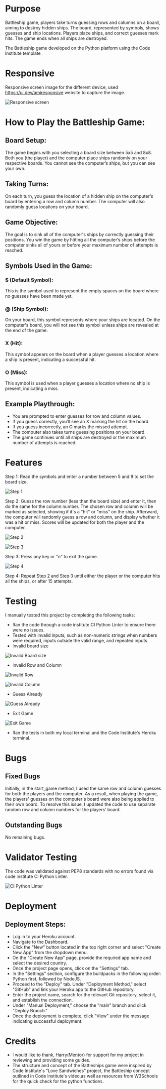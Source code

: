 # Purpose
  Battleship game, players take turns guessing rows and columns on a board, aiming to destroy hidden ships. The board, represented by symbols, shows guesses and ship locations. Players place ships, and correct guesses mark hits. The game ends when all ships are destroyed.

  The Battleship game developed on the Python platform using the Code Institute template

# Responsive 
Responsive screen image for the different device, used https://ui.dev/amiresponsive website to capture the image. 

![Responsive screen](assets/images/responsive_read.png)

# How to Play the Battleship Game:
## Board Setup:
The game begins with you selecting a board size between 5x5 and 8x8.
Both you (the player) and the computer place ships randomly on your respective boards. You cannot see the computer’s ships, but you can see your own.
## Taking Turns:
On each turn, you guess the location of a hidden ship on the computer's board by entering a row and column number.
The computer will also randomly guess locations on your board.
## Game Objective:
The goal is to sink all of the computer's ships by correctly guessing their positions.
You win the game by hitting all the computer’s ships before the computer sinks all of yours or before your maximum number of attempts is reached.
## Symbols Used in the Game:
### $ (Default Symbol):
This is the symbol used to represent the empty spaces on the board where no guesses have been made yet.
### @ (Ship Symbol):
On your board, this symbol represents where your ships are located.
On the computer's board, you will not see this symbol unless ships are revealed at the end of the game.
### X (Hit):
This symbol appears on the board when a player guesses a location where a ship is present, indicating a successful hit.
### O (Miss):
This symbol is used when a player guesses a location where no ship is present, indicating a miss.
## Example Playthrough:
- You are prompted to enter guesses for row and column values.
- If you guess correctly, you’ll see an X marking the hit on the board.
- If you guess incorrectly, an O marks the missed attempt.
- The computer also takes turns guessing positions on your board.
- The game continues until all ships are destroyed or the maximum number of attempts is reached.

# Features
Step 1: Read the symbols and enter a number between 5 and 8 to set the board size.

![Step 1](assets/images/step_1_boardsize.png)

Step 2: Guess the row number (less than the board size) and enter it, then do the same for the column number. The chosen row and column will be marked as selected, showing if it's a "hit" or "miss" on the ship. Afterward, the computer will randomly guess a row and column, and display whether it was a hit or miss. Scores will be updated for both the player and the computer.

![Step 2](assets/images/step_2_rowcol.png)

![Step 3](assets/images/step_3_guess.png)

Step 3: Press any key or "n" to exit the game.

![Step 4](assets/images/step_4_continue.png)

Step 4: Repeat Step 2 and Step 3 until either the player or the computer hits all the ships, or after 15 attempts.

# Testing
I manually tested this project by completing the following tasks:

- Ran the code through a code institute CI Python Linter to ensure there were no issues.
- Tested with invalid inputs, such as non-numeric strings when numbers were required, inputs outside the valid range, and repeated inputs.
- Invalid board size

![Invalid Board size](assets/images/incorrect_boardsize.png)

- Invalid Row and Column

![Invalid Row](assets/images/invalid_row.png)

![Invalid Column](assets/images/invalid_column.png)

- Guess Already

![Guess Already](assets/images/guess_already.png)

- Exit Game

![Exit Game](assets/images/exit_game.png)

- Ran the tests in both my local terminal and the Code Institute's Heroku terminal.

# Bugs
## Fixed Bugs
Initially, in the start_game method, I used the same row and column guesses for both the players and the computer. As a result, when playing the game, the players' guesses on the computer's board were also being applied to their own board. To resolve this issue, I updated the code to use separate random row and column numbers for the players' board.
## Outstanding Bugs
No remaining bugs.

# Validator Testing
The code was validated against PEP8 standards with no errors found via code institute CI Python Linter.

![CI Python Linter](assets/images/python_validator.png.png)

# Deployment
## Deployment Steps:

- Log in to your Heroku account.
- Navigate to the Dashboard.
- Click the "New" button located in the top right corner and select "Create New App" from the dropdown menu.
- On the "Create New App" page, provide the required app name and select the desired country.
- Once the project page opens, click on the "Settings" tab.
- In the "Settings" section, configure the buildpacks in the following order: Python first, followed by NodeJS.
- Proceed to the "Deploy" tab. Under "Deployment Method," select "GitHub" and link your Heroku app to the GitHub repository.
- Enter the project name, search for the relevant Git repository, select it, and establish the connection.
- Under "Manual Deployment," choose the "main" branch and click "Deploy Branch."
- Once the deployment is complete, click "View" under the message indicating successful deployment.

# Credits
- I would like to thank, Harry(Mentor) for support for my project in reviewing and providing some guides.
- The structure and concept of the Battleships game were inspired by Code Institute's "Love Sandwiches" project, 
  the Battleship concept outlined in Code Institute's video,as well as resources from W3Schools for the quick check for the python functions.